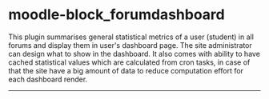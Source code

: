 # moodle-block_forumdashboard

This plugin summarises general statistical metrics of a user (student) in all forums and display them in user's dashboard page. The site administrator can design what to show in the dashboard. It also comes with ability to have cached statistical values which are calculated from cron tasks, in case of that the site have a big amount of data to reduce computation effort for each dashboard render.

---
